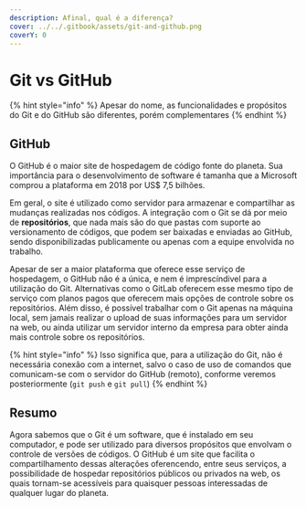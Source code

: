 ```yaml
---
description: Afinal, qual é a diferença?
cover: ../../.gitbook/assets/git-and-github.png
coverY: 0
---
```


# Git vs GitHub

{% hint style="info" %}
Apesar do nome, as funcionalidades e propósitos do Git e do GitHub são diferentes, porém complementares
{% endhint %}

## GitHub

O GitHub é o maior site de hospedagem de código fonte do planeta. Sua importância para o desenvolvimento de software é tamanha que a Microsoft comprou a plataforma em 2018 por US$ 7,5 bilhões.

Em geral, o site é utilizado como servidor para armazenar e compartilhar as mudanças realizadas nos códigos. A integração com o Git se dá por meio de **repositórios**, que nada mais são do que pastas com suporte ao versionamento de códigos, que podem ser baixadas e enviadas ao GitHub, sendo disponibilizadas publicamente ou apenas com a equipe envolvida no trabalho.

Apesar de ser a maior plataforma que oferece esse serviço de hospedagem, o GitHub não é a única, e nem é imprescíndivel para a utilização do Git. Alternativas como o GitLab oferecem esse mesmo tipo de serviço com planos pagos que oferecem mais opções de controle sobre os repositórios. Além disso, é possível trabalhar com o Git apenas na máquina local, sem jamais realizar o upload de suas informações para um servidor na web, ou ainda utilizar um servidor interno da empresa para obter ainda mais controle sobre os repositórios.

{% hint style="info" %}
Isso significa que, para a utilização do Git, não é necessária conexão com a internet, salvo o caso de uso de comandos que comunicam-se com o servidor do GitHub (remoto), conforme veremos posteriormente (`git push` e `git pull`)
{% endhint %}

## Resumo

Agora sabemos que o Git é um software, que é instalado em seu computador, e pode ser utilizado para diversos propósitos que envolvam o controle de versões de códigos. O GitHub é um site que facilita o compartilhamento dessas alterações oferencendo, entre seus serviços, a possibilidade de hospedar repositórios públicos ou privados na web, os quais tornam-se acessíveis para quaisquer pessoas interessadas de qualquer lugar do planeta.
